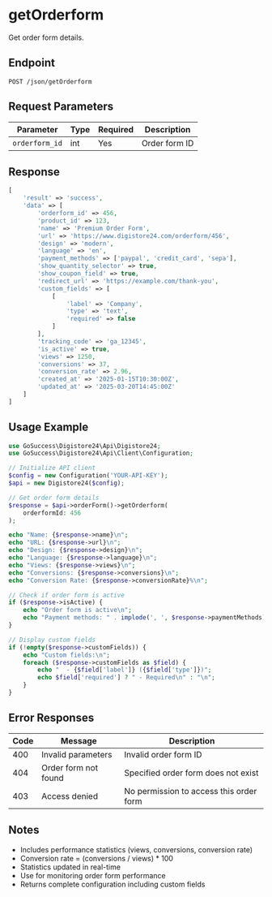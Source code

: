 # getOrderform

Get order form details.

## Endpoint

```
POST /json/getOrderform
```

## Request Parameters

| Parameter | Type | Required | Description |
|-----------|------|----------|-------------|
| `orderform_id` | int | Yes | Order form ID |

## Response

```php
[
    'result' => 'success',
    'data' => [
        'orderform_id' => 456,
        'product_id' => 123,
        'name' => 'Premium Order Form',
        'url' => 'https://www.digistore24.com/orderform/456',
        'design' => 'modern',
        'language' => 'en',
        'payment_methods' => ['paypal', 'credit_card', 'sepa'],
        'show_quantity_selector' => true,
        'show_coupon_field' => true,
        'redirect_url' => 'https://example.com/thank-you',
        'custom_fields' => [
            [
                'label' => 'Company',
                'type' => 'text',
                'required' => false
            ]
        ],
        'tracking_code' => 'ga_12345',
        'is_active' => true,
        'views' => 1250,
        'conversions' => 37,
        'conversion_rate' => 2.96,
        'created_at' => '2025-01-15T10:30:00Z',
        'updated_at' => '2025-03-20T14:45:00Z'
    ]
]
```

## Usage Example

```php
use GoSuccess\Digistore24\Api\Digistore24;
use GoSuccess\Digistore24\Api\Client\Configuration;

// Initialize API client
$config = new Configuration('YOUR-API-KEY');
$api = new Digistore24($config);

// Get order form details
$response = $api->orderForm()->getOrderform(
    orderformId: 456
);

echo "Name: {$response->name}\n";
echo "URL: {$response->url}\n";
echo "Design: {$response->design}\n";
echo "Language: {$response->language}\n";
echo "Views: {$response->views}\n";
echo "Conversions: {$response->conversions}\n";
echo "Conversion Rate: {$response->conversionRate}%\n";

// Check if order form is active
if ($response->isActive) {
    echo "Order form is active\n";
    echo "Payment methods: " . implode(', ', $response->paymentMethods) . "\n";
}

// Display custom fields
if (!empty($response->customFields)) {
    echo "Custom fields:\n";
    foreach ($response->customFields as $field) {
        echo "  - {$field['label']} ({$field['type']})";
        echo $field['required'] ? " - Required\n" : "\n";
    }
}
```

## Error Responses

| Code | Message | Description |
|------|---------|-------------|
| 400 | Invalid parameters | Invalid order form ID |
| 404 | Order form not found | Specified order form does not exist |
| 403 | Access denied | No permission to access this order form |

## Notes

- Includes performance statistics (views, conversions, conversion rate)
- Conversion rate = (conversions / views) * 100
- Statistics updated in real-time
- Use for monitoring order form performance
- Returns complete configuration including custom fields
